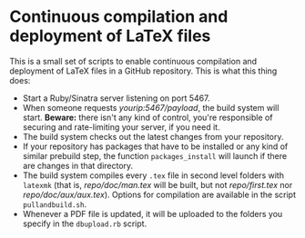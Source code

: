 # Continuous compilation and deployment of LaTeX files

This is a small set of scripts to enable continuous compilation and deployment of LaTeX files in a GitHub repository. This is what this thing does:

* Start a Ruby/Sinatra server listening on port 5467.
* When someone requests _yourip:5467/payload_, the build system will start. **Beware:** there isn't any kind of control, you're responsible of securing and rate-limiting your server, if you need it.
* The build system checks out the latest changes from your repository.
* If your repository has packages that have to be installed or any kind of similar prebuild step, the function `packages_install` will launch if there are changes in that directory. 
* The build system compiles every `.tex` file in second level folders with `latexmk` (that is, _repo/doc/man.tex_ will be built, but not _repo/first.tex_ nor _repo/doc/aux/aux.tex_). Options for compilation are available in the script `pullandbuild.sh`.
* Whenever a PDF file is updated, it will be uploaded to the folders you specify in the `dbupload.rb` script.
